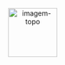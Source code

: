 <div text-align:center>
<img src="https://media.giphy.com/media/M9gbBd9nbDrOTu1Mqx/giphy.gif" alt="imagem-topo" style=text-align:center; width="100px">
</div>

